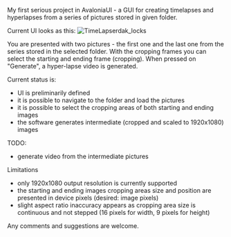 My first serious project in AvaloniaUI - a GUI for creating timelapses and hyperlapses from a series of pictures stored in given folder.

Current UI looks as this:
![TimeLapserdak_locks](https://github.com/user-attachments/assets/00a7bb46-bf15-45c3-bd94-6543372e4e9e)

You are presented with two pictures - the first one and the last one from the series stored in the selected folder.
With the cropping frames you can select the starting and ending frame (cropping).
When pressed on "Generate", a hyper-lapse video is generated.

Current status is:
  - UI is preliminarily defined
  - it is possible to navigate to the folder and load the pictures
  - it is possible to select the cropping areas of both starting and ending images
  - the software generates intermediate (cropped and scaled to 1920x1080) images

TODO:
  - generate video from the intermediate pictures

Limitations
  - only 1920x1080 output resolution is currently supported
  - the starting and ending images cropping areas size and position are presented in device pixels (desired: image pixels)
  - slight aspect ratio inaccuracy appears as cropping area size is continuous and not stepped (16 pixels for width, 9 pixels for height)

Any comments and suggestions are welcome.
